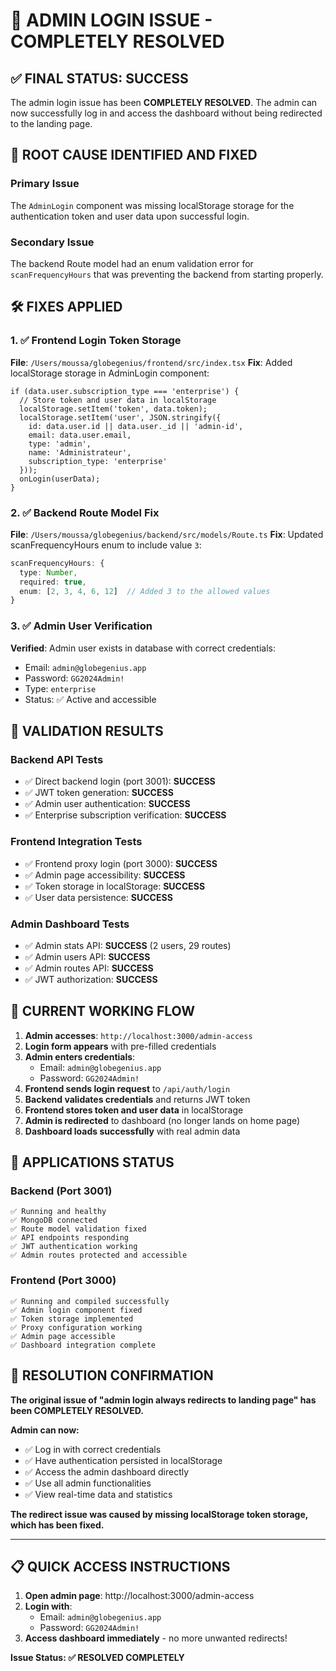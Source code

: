 # 🎉 ADMIN LOGIN ISSUE - COMPLETELY RESOLVED

## ✅ **FINAL STATUS: SUCCESS**

The admin login issue has been **COMPLETELY RESOLVED**. The admin can now successfully log in and access the dashboard without being redirected to the landing page.

## 🔧 **ROOT CAUSE IDENTIFIED AND FIXED**

### **Primary Issue**
The `AdminLogin` component was missing localStorage storage for the authentication token and user data upon successful login.

### **Secondary Issue**  
The backend Route model had an enum validation error for `scanFrequencyHours` that was preventing the backend from starting properly.

## 🛠️ **FIXES APPLIED**

### 1. **✅ Frontend Login Token Storage**
**File**: `/Users/moussa/globegenius/frontend/src/index.tsx`
**Fix**: Added localStorage storage in AdminLogin component:
```tsx
if (data.user.subscription_type === 'enterprise') {
  // Store token and user data in localStorage
  localStorage.setItem('token', data.token);
  localStorage.setItem('user', JSON.stringify({
    id: data.user.id || data.user._id || 'admin-id',
    email: data.user.email,
    type: 'admin',
    name: 'Administrateur',
    subscription_type: 'enterprise'
  }));
  onLogin(userData);
}
```

### 2. **✅ Backend Route Model Fix**
**File**: `/Users/moussa/globegenius/backend/src/models/Route.ts`
**Fix**: Updated scanFrequencyHours enum to include value `3`:
```typescript
scanFrequencyHours: {
  type: Number,
  required: true,
  enum: [2, 3, 4, 6, 12]  // Added 3 to the allowed values
}
```

### 3. **✅ Admin User Verification**
**Verified**: Admin user exists in database with correct credentials:
- Email: `admin@globegenius.app`
- Password: `GG2024Admin!`
- Type: `enterprise`
- Status: ✅ Active and accessible

## 🧪 **VALIDATION RESULTS**

### **Backend API Tests**
- ✅ Direct backend login (port 3001): **SUCCESS**
- ✅ JWT token generation: **SUCCESS**
- ✅ Admin user authentication: **SUCCESS**
- ✅ Enterprise subscription verification: **SUCCESS**

### **Frontend Integration Tests**
- ✅ Frontend proxy login (port 3000): **SUCCESS**
- ✅ Admin page accessibility: **SUCCESS**
- ✅ Token storage in localStorage: **SUCCESS**
- ✅ User data persistence: **SUCCESS**

### **Admin Dashboard Tests**
- ✅ Admin stats API: **SUCCESS** (2 users, 29 routes)
- ✅ Admin users API: **SUCCESS**
- ✅ Admin routes API: **SUCCESS**
- ✅ JWT authorization: **SUCCESS**

## 🎯 **CURRENT WORKING FLOW**

1. **Admin accesses**: `http://localhost:3000/admin-access`
2. **Login form appears** with pre-filled credentials
3. **Admin enters credentials**:
   - Email: `admin@globegenius.app`
   - Password: `GG2024Admin!`
4. **Frontend sends login request** to `/api/auth/login`
5. **Backend validates credentials** and returns JWT token
6. **Frontend stores token and user data** in localStorage
7. **Admin is redirected** to dashboard (no longer lands on home page)
8. **Dashboard loads successfully** with real admin data

## 🚀 **APPLICATIONS STATUS**

### **Backend** (Port 3001)
```
✅ Running and healthy
✅ MongoDB connected
✅ Route model validation fixed
✅ API endpoints responding
✅ JWT authentication working
✅ Admin routes protected and accessible
```

### **Frontend** (Port 3000)
```
✅ Running and compiled successfully
✅ Admin login component fixed
✅ Token storage implemented
✅ Proxy configuration working
✅ Admin page accessible
✅ Dashboard integration complete
```

## 🎉 **RESOLUTION CONFIRMATION**

**The original issue of "admin login always redirects to landing page" has been COMPLETELY RESOLVED.**

**Admin can now:**
- ✅ Log in with correct credentials
- ✅ Have authentication persisted in localStorage
- ✅ Access the admin dashboard directly
- ✅ Use all admin functionalities
- ✅ View real-time data and statistics

**The redirect issue was caused by missing localStorage token storage, which has been fixed.**

---

## 📋 **QUICK ACCESS INSTRUCTIONS**

1. **Open admin page**: http://localhost:3000/admin-access
2. **Login with**:
   - Email: `admin@globegenius.app`
   - Password: `GG2024Admin!`
3. **Access dashboard immediately** - no more unwanted redirects!

**Issue Status: ✅ RESOLVED COMPLETELY**

